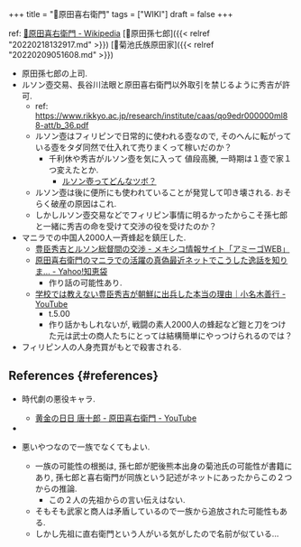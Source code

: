 +++
title = "📝原田喜右衛門"
tags = ["WIKI"]
draft = false
+++

ref: [🔗原田喜右衛門 - Wikipedia](https://ja.m.wikipedia.org/wiki/%E5%8E%9F%E7%94%B0%E5%96%9C%E5%8F%B3%E8%A1%9B%E9%96%80) [📝原田孫七郎]({{< relref "20220218132917.md" >}}) [📝菊池氏族原田家]({{< relref "20220209051608.md" >}})

-   原田孫七郎の上司.
-   ルソン壺交易、長谷川法眼と原田喜右衛門以外取引を禁じるように秀吉が許可.
    -   ref:
        <https://www.rikkyo.ac.jp/research/institute/caas/qo9edr000000ml88-att/b_36.pdf>
    -   ルソン壺はフィリピンで日常的に使われる壺なので, そのへんに転がっている壺をタダ同然で仕入れて売りまくって稼いだのか？
        -   千利休や秀吉がルソン壺を気に入って 値段高騰, 一時期は１壺で家１つ変えたとか.
            -   [ルソン壺ってどんなツボ？](http://sengokurekishi.com/category1/entry28.html)
    -   ルソン壺は後に便所にも使われていることが発覚して叩き壊される. おそらく破産の原因はこれ.
    -   しかしルソン壺交易などでフィリピン事情に明るかったからこそ孫七郎と一緒に秀吉の命を受けて交渉の役を受けたのか？
-   マニラでの中国人2000人一斉蜂起を鎮圧した.
    -   [豊臣秀吉とルソン総督間の交渉 - メキシコ情報サイト「アミーゴWEB」](https://www.mex-jpn-amigo.org/doc.id/47fb313c/)
    -   [原田喜右衛門のマニラでの活躍の真偽最近ネットでこうした逸話を知りま... -
        Yahoo!知恵袋](https://detail.chiebukuro.yahoo.co.jp/qa/question_detail/q13159606473)
        -   作り話の可能性あり.
    -   [学校では教えない豊臣秀吉が朝鮮に出兵した本当の理由｜小名木善行 - YouTube](https://www.youtube.com/watch?v=D4Y3rcxDHlY)
        -   t.5.00
        -   作り話かもしれないが, 戦闘の素人2000人の蜂起など鎧と刀をつけた元は武士の商人たちにとっては結構簡単にやっつけられるのでは？
-   フィリピン人の人身売買がもとで殺害される.


## References {#references}

-   時代劇の悪役キャラ.
    -   [黄金の日日 唐十郎 - 原田喜右衛門 - YouTube](https://www.youtube.com/watch?v=MOwhGSsbVvw)
-

-   悪いやつなので一族でなくてもよい.
    -   一族の可能性の根拠は, 孫七郎が肥後熊本出身の菊池氏の可能性が書籍にあり,
        孫七郎と喜右衛門が同族という記述がネットにあったからこの２つからの推論.
        -   この２人の先祖からの言い伝えはない.
    -   そもそも武家と商人は矛盾しているので一族から追放された可能性もある.
    -   しかし先祖に直右衛門という人がいる気がしたので名前が似ている...
